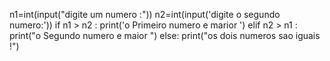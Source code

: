  n1=int(input("digite um numero :"))
n2=int(input('digite o segundo numero:'))
if n1 > n2 :
    print('o Primeiro numero e marior ')
elif n2 > n1 :
    print("o Segundo numero e maior ")
else:
    print("os dois numeros sao iguais !")

